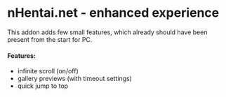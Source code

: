 # nHentai.net - enhanced experience

This addon adds few small features, which already should have been present from the start for PC.

#### Features:
 - infinite scroll (on/off)
 - gallery previews (with timeout settings)
 - quick jump to top
